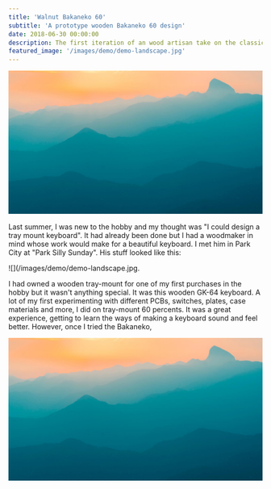 ```yaml
---
title: 'Walnut Bakaneko 60'
subtitle: 'A prototype wooden Bakaneko 60 design'
date: 2018-06-30 00:00:00
description: The first iteration of an wood artisan take on the classic gummy o-ring keyboard.
featured_image: '/images/demo/demo-landscape.jpg'
---
```


![](/images/demo/demo-landscape.jpg)

Last summer, I was new to the hobby and my thought was "I could design a tray mount keyboard". It had already been done but I had a woodmaker in mind whose work would make for a beautiful keyboard. I met him in Park City at "Park Silly Sunday". His stuff looked like this:

![](/images/demo/demo-landscape.jpg. 

I had owned a wooden tray-mount for one of my first purchases in the hobby but it wasn't anything special. It was this wooden GK-64 keyboard. A lot of my first experimenting with different PCBs, switches, plates, case materials and more, I did on tray-mount 60 percents. It was a great experience, getting to learn the ways of making a keyboard sound and feel better. However, once I tried the Bakaneko,



![](/images/demo/demo-landscape.jpg)


